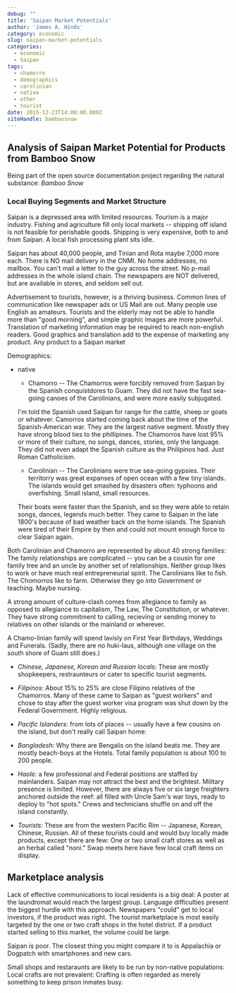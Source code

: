 ```yaml
---
debug: ""
title: 'Saipan Market Potentials'
author: 'James A. Hinds'
category: economic
slug: saipan-market-potentials
categories:
  - economic
  - Saipan
tags:
  - chamorro
  - demographics
  - carolinian
  - native
  - other
  - tourist
date: 2015-12-23T14:00:00.000Z
siteHandle: bamboosnow
---
```

## Analysis of Saipan Market Potential for Products from Bamboo Snow
Being part of the open source documentation project regarding the natural substance: *Bamboo Snow*
<!-- more -->

### Local Buying Segments and Market Structure

Saipan is a depressed area with limited resources.  Tourism is a major industry.  Fishing and agriculture fill only local markets -- shipping off island is not feasible for perishable goods.  Shipping is very expensive, both to and from Saipan.  A local fish processing plant sits idle.

Saipan has about 40,000 people, and Tinian and Rota maybe 7,000 more each.  There is NO mail delivery in the CNMI.  No home addresses, no mailbox.  You can't mail a letter to the guy across the street.  No p-mail addresses in the whole island chain.  The newspapers are NOT delivered, but are available in stores, and seldom sell out.

Advertisement to tourists, however, is a thriving business.
Common lines of communication like newspaper ads or US Mail are out.
Many people use English as amateurs.  Tourists and the elderly may not be able to handle more than "good morning", and simple graphic images are more powerful.  Translation of marketing information may be required to reach non-english readers.  Good graphics and translation add to the expense of marketing any product.  Any product to a Saipan market

Demographics:

* native

    * Chamorro -- The Chamorros were forcibly removed from Saipan by the Spanish conquistdores to Guam.  They did not have the fast sea-going canoes of the Carolinians, and were more easily subjugated.

    I'm told the Spanish used Saipan for range for the cattle, sheep or goats or whatever.
Camorros started coming back about the time of the Spanish-American war.  They are the largest native segment.  Mostly they have strong blood ties to the phillipines.  The Chamorros have lost 95% or more of their culture, no songs, dances, stories, only the language.  They did not even adapt the Spanish culture as the Philipinos had.  Just Roman Catholicism.

  * Carolinian -- The Carolinians were true sea-going gypsies.  Their territorry was great expanses of open ocean with a few tiny islands. The islands would get smashed by disasters often: typhoons and overfishing.  Small island, small resources.

  Their boats were faster than the Spanish, and so they were able to retain songs, dances, legends much better.  They came to Saipan in the late 1800's because of bad weather back on the home islands.  The Spanish were tired of their Empire by then and could not mount enough force to clear Saipan again.

 Both Carolinian and Chamorro are represented by about 40 strong families: The family relationships are complicated -- you can be a cousin for one family tree and an uncle by another set of relationships.  Neither group likes to work or have much real entrepreneurial spirit.  The Carolinians like to fish.  The Chomorros like to farm.  Otherwise they go into Government or teaching.  Maybe nursing.

 A strong amount of culture-clash comes from allegiance to family as opposed to allegiance to capitalism, The Law, The Constitution, or whatever.  They have strong commitment to calling, recieving or sending money to relatives on other islands or the mainland or wherever.

 A Chamo-linian family will spend lavisly on First Year Birthdays, Weddings and Funerals.  (Sadly, there are no huki-laus, although one village on the south shore of Guam still does.)

* *Chinese, Japanese, Korean and Russian locals:* These are mostly shopkeepers, restraunteurs or cater to specific tourist segments.

* *Filipinos:* About 15% to 25% are close Filipino relatives of the Chamorros.  Many of these came to Saipan as "guest workers" and chose to stay after the guest worker visa program was shut down by the Federal Government.  Highly religious.

* *Pacific Islanders:* from lots of places -- usually have a few cousins on the island, but don't really call Saipan home:

* *Bangladesh:*  Why there are Bengalis on the island beats me.  They are mostly beach-boys at the Hotels.  Total family population is about 100 to 200 people.

* *Haole:* a few professional and Federal positions are staffed by mainlanders.  Saipan may not attract the best and the brightest.  Military presence is limited.  However, there are always five or six large freighters anchored outside the reef: all filled with Uncle Sam's war toys, ready to deploy to "hot spots."  Crews and technicians shuffle on and off the island constantly.

* *Tourists:*  These are from the western Pacific Rim -- Japanese, Korean, Chinese, Russian.  All of these tourists could and would buy locally made products, except there are few: One or two small craft stores as well as an herbal called "noni."  Swap meets here have few local craft items on display.

## Marketplace analysis
Lack of effective communications to local residents is a big deal:  A poster at the laundromat would reach the largest group.  Language difficulties present the biggest hurdle with this approach.  Newspapers "could" get to local investors, if the product was right.  The tourist marketplace is most easily targeted by the one or two craft shops in the hotel district.  If a product started selling to this market, the volume could be large.

Saipan is poor.  The closest thing you might compare it to is Appalachia or Dogpatch with smartphones and new cars.

Small shops and restaraunts are likely to be run by non-native populations: Local crafts are not prevalent:  Crafting is often regarded as merely something to keep prison inmates busy.
